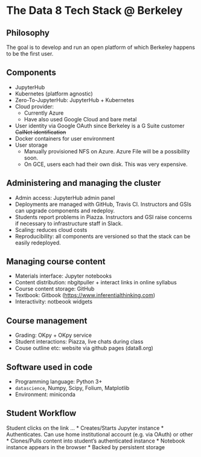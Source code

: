 # The Data 8 Tech Stack @ Berkeley

## Philosophy
The goal is to develop and run an open platform of which Berkeley happens to be the first user.

## Components

* JupyterHub
* Kubernetes (platform agnostic)
* Zero-To-JupyterHub: JupyterHub + Kubernetes
* Cloud provider:
    * Currently Azure
    * Have also used Google Cloud and bare metal
* User identity via Google OAuth since Berkeley is a G Suite customer ~~CalNet identification~~
* Docker containers for user environment
* User storage
    * Manually provisioned NFS on Azure. Azure File will be a possibility soon.
    * On GCE, users each had their own disk. This was very expensive.

## Administering and managing the cluster
* Admin access: JupyterHub admin panel
* Deployments are managed with GitHub, Travis CI. Instructors and GSIs can upgrade components and redeploy.
* Students report problems in Piazza. Instructors and GSI raise concerns if necessary to infrastructure staff in Slack.
* Scaling: reduces cloud costs
* Reproducibility: all components are versioned so that the stack can be easily redeployed.

## Managing course content
* Materials interface: Jupyter notebooks
* Content distribution: nbgitpuller + interact links in online syllabus
* Course content storage: GitHub
* Textbook: Gitbook (https://www.inferentialthinking.com)
* Interactivity: notbeook widgets

## Course management
* Grading: OKpy + OKpy service
* Student interactions: Piazza, live chats during class
* Couse outline etc: website via github pages (data8.org)

## Software used in code
* Programming language: Python 3+
* `datascience`, Numpy, Scipy, Folium, Matplotlib
* Environment: miniconda

## Student Workflow
Student clicks on the link …
    * Creates/Starts Jupyter instance
    * Authenticates. Can use home institutional account (e.g. via OAuth) or other
    * Clones/Pulls content into student’s authenticated instance
    * Notebook instance appears in the browser
    * Backed by persistent storage
